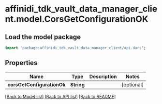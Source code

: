 # affinidi_tdk_vault_data_manager_client.model.CorsGetConfigurationOK

## Load the model package

```dart
import 'package:affinidi_tdk_vault_data_manager_client/api.dart';
```

## Properties

| Name                       | Type       | Description | Notes      |
| -------------------------- | ---------- | ----------- | ---------- |
| **corsGetConfigurationOk** | **String** |             | [optional] |

[[Back to Model list]](../README.md#documentation-for-models) [[Back to API list]](../README.md#documentation-for-api-endpoints) [[Back to README]](../README.md)
